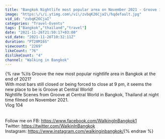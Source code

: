 ```yaml
---
title: "Bangkok Nightlife most popular area on November 2021 - Groove is the new Khaosan Road?!"
image: "https:\/\/i.ytimg.com\/vi\/zvbqK26CjaI\/hqdefault.jpg"
vid_id: "zvbqK26CjaI"
categories: "Travel-Events"
tags: ["Bangkok","thailand","travel"]
date: "2021-11-26T21:50:17+03:00"
vid_date: "2021-11-26T10:32:11Z"
duration: "PT20M16S"
viewcount: "2269"
likeCount: "76"
dislikeCount: "4"
channel: "Walking in Bangkok"
---
```

{% raw %}Is Groove the new most popular nightlife area in Bangkok at the end of 2021?<br />With most bars still closed or being forced to close at 9 pm, it seems the new place to be is Groove at Central World!<br />Nightlife Scenes from Groove at Central World in Bangkok, Thailand at night time filmed on November 2021.<br />Vlog 104<br /><br /><br />Follow me on FB: <a rel="nofollow" target="blank" href="https://www.facebook.com/WalkingInBangkok1">https://www.facebook.com/WalkingInBangkok1</a><br />Twitter: <a rel="nofollow" target="blank" href="https://twitter.com/WalkinInBangkok">https://twitter.com/WalkinInBangkok</a><br />Instagram: <a rel="nofollow" target="blank" href="https://www.instagram.com/walkinginbangkok/">https://www.instagram.com/walkinginbangkok/</a>{% endraw %}
